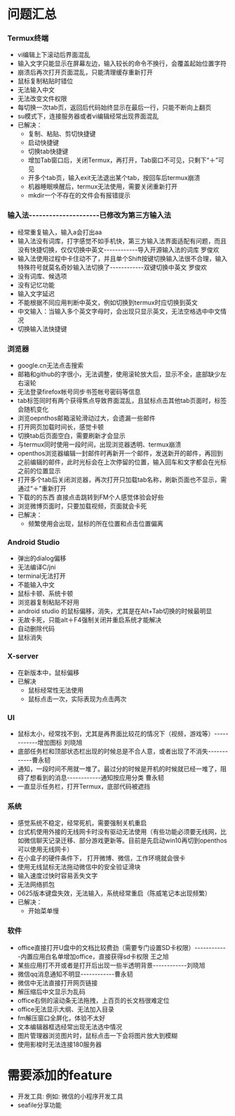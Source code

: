 # 问题汇总
### Termux终端
   - vi编辑上下滚动后界面混乱
   - 输入文字只能显示在屏幕左边，输入较长的命令不换行，会覆盖起始位置字符
   - 崩溃后再次打开页面混乱，只能清理缓存重新打开
   - 鼠标复制粘贴时错位
   - 无法输入中文
   - 无法改变文件权限
   - 每切换一次tab页，返回后代码始终显示在最后一行，只能不断向上翻页
   - su模式下，连接服务器或者vi编辑经常出现界面混乱
   - 已解决：
      - 复制、粘贴、剪切快捷键
      - 启动快捷键
      - 切换tab快捷键
      - 增加Tab窗口后，关闭Termux，再打开，Tab窗口不可见，只剩下“＋”可见
      - 开多个tab页，输入exit无法退出某个tab，按回车后termux崩溃
      - 机器睡眠唤醒后，termux无法使用，需要关闭重新打开
      - mkdir一个不存在的文件会有报错提示    

### 输入法---------------------已修改为第三方输入法
   - 经常重复输入，输入a会打出aa
   - 输入法没有词库，打字感觉不如手机快，第三方输入法界面适配有问题，而且没有快捷切换，仅仅切换中英文------------导入开源输入法的词库 罗俊欢
   - 输入法使用过程中卡住动不了，并且单个Shift按键切换输入法很不合理，输入特殊符号就莫名奇妙输入法切换了------------双键切换中英文 罗俊欢
   - 没有词库、候选项  
   - 没有记忆功能  
   - 输入文字延迟  
   - 不能根据不同应用判断中英文，例如切换到termux时应切换到英文
   - 中文输入：当输入多个英文字母时，会出现只显示英文，无法空格选中中文情况
   - 切换输入法快捷键

### 浏览器
   - google.cn无法点击搜索
   - 邮箱和github的字很小，无法调整，使用滚轮放大后，显示不全，底部缺少左右滚轮
   - 无法登录firefox帐号同步书签帐号密码等信息
   - tab标签同时有两个获得焦点导致界面混乱，且鼠标点击其他tab页面时，标签会随机变化
   - 浏览oepnthos邮箱滚轮滑动过大，会遗漏一些邮件 
   - 打开网页加载时间长，感觉卡顿  
   - 切换tab后页面空白，需要刷新才会显示
   - 与termux同时使用一段时间，出现浏览器透明、termux崩溃  
   - openthos浏览器编辑一封邮件时再新开一个邮件，发送新开的邮件，再回到之前编辑的邮件，此时光标会在上次停留的位置，输入回车和文字都会在光标之前的位置显示
   - 打开多个tab后关闭浏览器，再次打开只加载tab名称，刷新页面也不显示，需通过“＋”重新打开
   - 下载的的东西 直接点击跳转到FM个人感觉体验会好些
   - 浏览微博页面时，只要加载视频，页面就会卡死
   - 已解决：
      - 频繁使用会出现，鼠标的所在位置和点击位置偏离

### Android Studio
   - 弹出的dialog偏移  
   - 无法编译C/jni  
   - terminal无法打开  
   - 不能输入中文  
   - 鼠标卡顿、系统卡顿  
   - 浏览器复制粘贴不好用 
   - android studio 的鼠标偏移，消失，尤其是在Alt+Tab切换的时候最明显
   - 无故卡死，只能alt＋F4强制关闭并重启系统才能解决
   - 自动删除代码
   - 鼠标消失

### X-server
   - 在新版本中，鼠标偏移
   - 已解决
      - 鼠标经常性无法使用
      - 鼠标点击一次，实际表现为点击两次

### UI
   - 鼠标太小，经常找不到，尤其是再界面比较花的情况下（视频，游戏等）------------增加图标 刘晓旭
   - 底部任务栏和顶部状态栏出现的时候总是不合人意，或者出现了不消失------------曹永韧
   - 通知，一段时间不用就一堆了。最过分的时候是开机的时候就已经一堆了，阻碍了想看到的消息------------通知按应用分类 曹永韧
   - 一直显示任务栏，打开Termux，底部代码被遮挡

### 系统
   - 感觉系统不稳定，经常死机，需要强制关机重启
   - 台式机使用外接的无线网卡时没有驱动无法使用（有些功能必须要无线网，比如微信聊天记录迁移、部分游戏更新等。目前是先启动win10再切到openthos可以使用无线网卡）
   - 在小盒子的硬件条件下， 打开微博、微信，工作环境就会很卡
   - 使用无线鼠标无法拖动微信中的安全验证滑块
   - 输入速度过快时容易丢失文字
   - 无法网络抓包
   - 0625版本键盘失效，无法输入，系统经常重启（陈威笔记本出现频繁）
   - 已解决：
      - 开始菜单慢

### 软件
   - office直接打开U盘中的文档比较费劲（需要专门设置SD卡权限）------------内置应用白名单增加office，直接获得sd卡权限 王之旭
   - 某些应用打不开或者是打开后出现一些半透明背景------------刘晓旭
   - 微信qq消息通知不明显------------曹永韧
   - 微信中无法直接打开网页链接
   - 解压缩后中文显示为乱码
   - office右侧的滚动条无法拖拽，上百页的长文档很难定位
   - office无法显示大纲、无法加入目录
   - fm解压窗口全屏化，体验不太好
   - 文本编辑器框选经常出现无法选中情况
   - 图片管理器浏览图片时，鼠标点击一下会将图片放大到模糊
   - 使用影梭时无法连接180服务器
 
# 需要添加的feature
   - 开发工具: 例如: 微信的小程序开发工具
   - seafile分享功能
